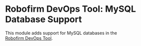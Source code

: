 Robofirm DevOps Tool: MySQL Database Support
============================================

This module adds support for MySQL databases in the   
[Robofirm DevOps Tool](https://bitbucket.org/robofirm/robofirm-devops).
